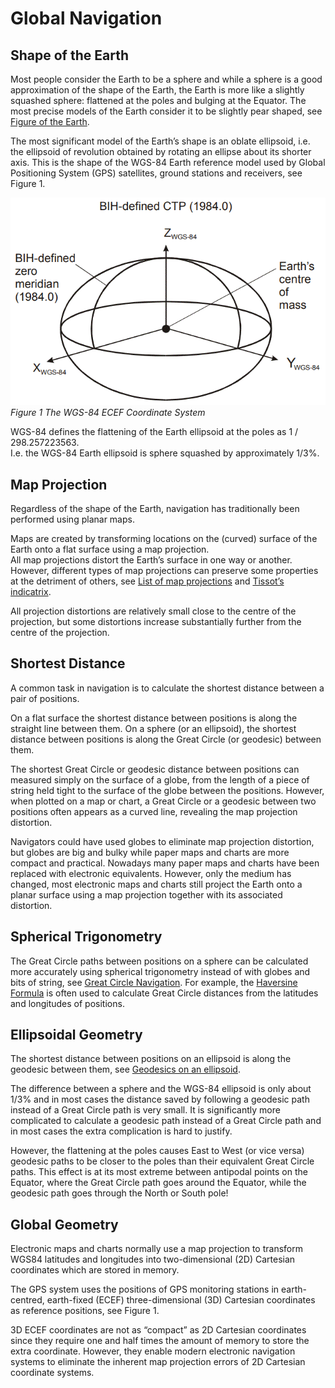 # Global Navigation

## Shape of the Earth

Most people consider the Earth to be a sphere and while a sphere is a good
approximation of the shape of the Earth, the Earth is more like a slightly
squashed sphere: flattened at the poles and bulging at the Equator.  The
most precise models of the Earth consider it to be slightly pear shaped,
see [Figure of the Earth](https://en.wikipedia.org/wiki/Figure_of_the_Earth).

The most significant model of the Earth’s shape is an oblate ellipsoid,
i.e. the ellipsoid of revolution obtained by rotating an ellipse about its
shorter axis. 
This is the shape of the WGS-84 Earth reference model used by Global
Positioning System (GPS) satellites, ground stations and receivers,
see Figure 1.

![The WGS-84 ECEF Coordinate System](images/WGS-84_coordinate_system.gif)  
*Figure 1 The WGS-84 ECEF Coordinate System*

WGS-84 defines the flattening of the Earth ellipsoid at the poles as
1 / 298.257223563.  
I.e. the WGS-84 Earth ellipsoid is sphere squashed by approximately 1/3%.

## Map Projection

Regardless of the shape of the Earth, navigation has traditionally been
performed using planar maps. 

Maps are created by transforming locations on the (curved) surface of the
Earth onto a flat surface using a map projection.  
All map projections distort the Earth’s surface in one way or another.
However, different types of map projections can preserve some properties
at the detriment of others, see [List of map projections]( https://en.wikipedia.org/wiki/List_of_map_projections#Type_of_projection )
and [Tissot’s indicatrix]( https://en.wikipedia.org/wiki/Tissot%27s_indicatrix). 

All projection distortions are relatively small close to the centre of the
projection, but some distortions increase substantially further from the
centre of the projection.

## Shortest Distance

A common task in navigation is to calculate the shortest distance between a
pair of positions.

On a flat surface the shortest distance between positions is along the
straight line between them. On a sphere (or an ellipsoid), the shortest
distance between positions is along the Great Circle (or geodesic) between
them.

The shortest Great Circle or geodesic distance between positions can measured
simply on the surface of a globe, from the length of a piece of string held
tight to the surface of the globe between the positions. However, when plotted
on a map or chart, a Great Circle or a geodesic between two positions often
appears as a curved line, revealing the map projection distortion.

Navigators could have used globes to eliminate map projection distortion, but
globes are big and bulky while paper maps and charts are more compact and
practical. Nowadays many paper maps and charts have been replaced with
electronic equivalents. However, only the medium has changed, most electronic
maps and charts still project the Earth onto a planar surface using a map
projection together with its associated distortion.

## Spherical Trigonometry

The Great Circle paths between positions on a sphere can be calculated more
accurately using spherical trigonometry instead of with globes and bits of
string, see [Great Circle Navigation](https://en.wikipedia.org/wiki/Great-circle_navigation).
For example, the [Haversine Formula]( https://en.wikipedia.org/wiki/Haversine_formula)
is often used to calculate Great Circle distances from the latitudes and
longitudes of positions.

## Ellipsoidal Geometry

The shortest distance between positions on an ellipsoid is along the geodesic
between them,
see [Geodesics on an ellipsoid](https://en.wikipedia.org/wiki/Geodesics_on_an_ellipsoid).

The difference between a sphere and the WGS-84 ellipsoid is only about 1/3%
and in most cases the distance saved by following a geodesic path instead of
a Great Circle path is very small. It is significantly more complicated to
calculate a geodesic path instead of a Great Circle path and in most cases
the extra complication is hard to justify.

However, the flattening at the poles causes East to West (or vice versa)
geodesic paths to be closer to the poles than their equivalent Great Circle
paths. This effect is at its most extreme between antipodal points on the
Equator, where the Great Circle path goes around the Equator, while the
geodesic path goes through the North or South pole!

## Global Geometry

Electronic maps and charts normally use a map projection to transform WGS84
latitudes and longitudes into two-dimensional (2D) Cartesian coordinates
which are stored in memory.

The GPS system uses the positions of GPS monitoring stations in earth-centred,
earth-fixed (ECEF) three-dimensional (3D) Cartesian coordinates as reference
positions, see Figure 1.

3D ECEF coordinates are not as “compact” as 2D Cartesian coordinates since they
require one and half times the amount of memory to store the extra coordinate.
However, they enable modern electronic navigation systems to eliminate the
inherent map projection errors of 2D Cartesian coordinate systems.
